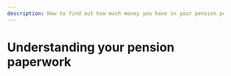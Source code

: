 ```yaml
---
description: How to find out how much money you have in your pension pot, and how many pension pots you’ve paid into.
---
```


# Understanding your pension paperwork
